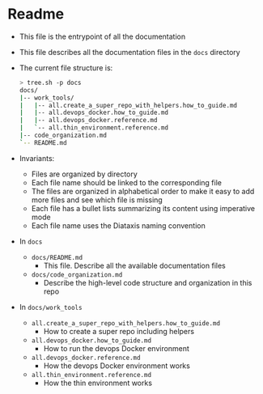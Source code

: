 # Readme

- This file is the entrypoint of all the documentation

- This file describes all the documentation files in the `docs` directory

- The current file structure is:
  ```bash
  > tree.sh -p docs
  docs/
  |-- work_tools/
  |   |-- all.create_a_super_repo_with_helpers.how_to_guide.md
  |   |-- all.devops_docker.how_to_guide.md
  |   |-- all.devops_docker.reference.md
  |   `-- all.thin_environment.reference.md
  |-- code_organization.md
  `-- README.md
  ```

- Invariants:
  - Files are organized by directory
  - Each file name should be linked to the corresponding file
  - The files are organized in alphabetical order to make it easy to add more
    files and see which file is missing
  - Each file has a bullet lists summarizing its content using imperative mode
  - Each file name uses the Diataxis naming convention

- In `docs`
  - `docs/README.md`
    - This file. Describe all the available documentation files
  - `docs/code_organization.md`
    - Describe the high-level code structure and organization in this repo

- In `docs/work_tools`
  - `all.create_a_super_repo_with_helpers.how_to_guide.md`
    - How to create a super repo including helpers
  - `all.devops_docker.how_to_guide.md`
    - How to run the devops Docker environment
  - `all.devops_docker.reference.md`
    - How the devops Docker environment works
  - `all.thin_environment.reference.md`
    - How the thin environment works
